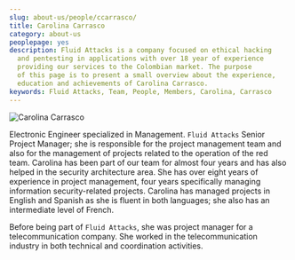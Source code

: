 ```yaml
---
slug: about-us/people/ccarrasco/
title: Carolina Carrasco
category: about-us
peoplepage: yes
description: Fluid Attacks is a company focused on ethical hacking
  and pentesting in applications with over 18 year of experience
  providing our services to the Colombian market. The purpose
  of this page is to present a small overview about the experience,
  education and achievements of Carolina Carrasco.
keywords: Fluid Attacks, Team, People, Members, Carolina, Carrasco
---
```


<div class="imgblock">

![Carolina
Carrasco](https://res.cloudinary.com/fluid-attacks/image/upload/v1620228142/airs/about-us/people/ccarrasco_esazxk.webp)

</div>

Electronic Engineer specialized in Management. `Fluid Attacks` Senior
Project Manager; she is responsible for the project management team and
also for the management of projects related to the operation of the red
team. Carolina has been part of our team for almost four years and has
also helped in the security architecture area. She has over eight years
of experience in project management, four years specifically managing
information security-related projects. Carolina has managed projects in
English and Spanish as she is fluent in both languages; she also has an
intermediate level of French.

Before being part of `Fluid Attacks`, she was project manager for a
telecommunication company. She worked in the telecommunication industry
in both technical and coordination activities.
